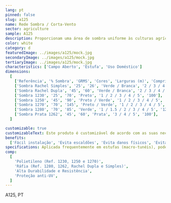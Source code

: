```yaml
---
lang: pt
pinned: false
slug: a125
name: Rede Sombra / Corta-Vento
sector: agriculture
sample: A125
description: Proporcionam uma área de sombra uniforme às culturas agrícolas, controlando a incidência da luz solar nas mesmas e, assim, evitando acidentes fisiológicos como escaldões. Evita a dessiminação de doenças culturais, assim como danos físicos causados pelo vento.
color: white
category: d
featuredImage: ../images/a125/mock.jpg
secondaryImage: ../images/a125/mock.jpg
tertiaryImage: ../images/a125/mock.jpg
characteristics: ['Campo Aberto', 'Estufa', 'Uso Doméstico']
dimensions:
  [
    ['Referência', '% Sombra', 'GRMS', 'Cores', 'Larguras (m)', 'Comprimento (m)'],
    ['Sombra Rachel Simples', '25', '26', 'Verde / Branca', '2 / 3 / 4 / 5', '120'],
    ['Sombra Rachel Dupla', '45', '60', 'Verde / Branca', '2 / 3 / 4 / 5', '120'],
    ['Sombra 1230', '25', '70', 'Preto', '1 / 2 / 3 / 4 / 5', '100'],
    ['Sombra 1250', '45', '90', 'Preto / Verde', '1 / 2 / 3 / 4 / 5', '100'],
    ['Sombra 1270', '70', '145', 'Preto / Verde', '1 / 2 / 3 / 4 / 5', '100'],
    ['Sombra 1280', '70', '85', 'Verde', '1 / 1.5 / 2 / 3 / 4 / 5', '125'],
    ['Sombra Prata 1262', '45', '60', 'Prata', '3 / 4 / 5', '100'],
  ]

customizable: true
customizableText: Este produto é customizável de acordo com as suas necessidades. Contacte-nos para mais informações.
benefits:
  ['Fácil instalação', 'Evita escaldões', 'Evita danos físicos', 'Evita dessiminação de doenças']
specifications: Aplicada frequentemente em estufas (macro-tunéis), pode também ser utilizada como rede de abrigo, corta-vento, vedação, ou, ainda, na pecuária como abrigo do gado. Também poderão ter aplicação como redes de cobertura em parques de estacionamento e/ou piscinas.
comp:
  [
    'Polietileno (Ref. 1230, 1250 e 1270)',
    'Ráfia (Ref. 1280, 1262, Rachel Dupla e Simples)',
    'Alta Durabilidade e Resistência',
    'Proteção anti-UV',
  ]
---
```


A125, PT
